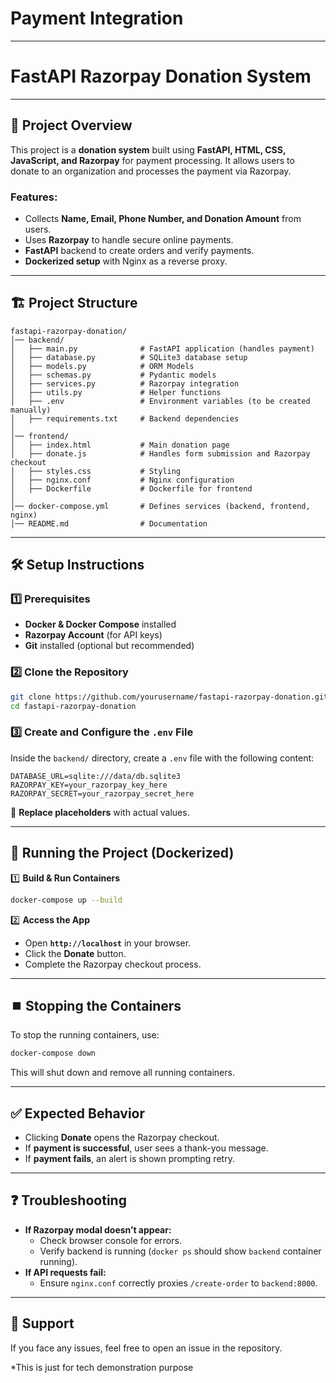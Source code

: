 # Payment Integration
---
# FastAPI Razorpay Donation System
---
## 📌 Project Overview
This project is a **donation system** built using **FastAPI, HTML, CSS, JavaScript, and Razorpay** for payment processing. It allows users to donate to an organization and processes the payment via Razorpay.

### Features:
- Collects **Name, Email, Phone Number, and Donation Amount** from users.
- Uses **Razorpay** to handle secure online payments.
- **FastAPI** backend to create orders and verify payments.
- **Dockerized setup** with Nginx as a reverse proxy.

---

## 🏗️ Project Structure
```
fastapi-razorpay-donation/
│── backend/
│   ├── main.py              # FastAPI application (handles payment)
│   ├── database.py          # SQLite3 database setup
│   ├── models.py            # ORM Models
│   ├── schemas.py           # Pydantic models
│   ├── services.py          # Razorpay integration
│   ├── utils.py             # Helper functions
│   ├── .env                 # Environment variables (to be created manually)
│   ├── requirements.txt     # Backend dependencies
│
│── frontend/
│   ├── index.html           # Main donation page
│   ├── donate.js            # Handles form submission and Razorpay checkout
│   ├── styles.css           # Styling
│   ├── nginx.conf           # Nginx configuration
│   ├── Dockerfile           # Dockerfile for frontend
│
│── docker-compose.yml       # Defines services (backend, frontend, nginx)
│── README.md                # Documentation
```

---

## 🛠️ Setup Instructions

### 1️⃣ Prerequisites
- **Docker & Docker Compose** installed
- **Razorpay Account** (for API keys)
- **Git** installed (optional but recommended)

### 2️⃣ Clone the Repository
```sh
git clone https://github.com/yourusername/fastapi-razorpay-donation.git
cd fastapi-razorpay-donation
```

### 3️⃣ Create and Configure the `.env` File
Inside the `backend/` directory, create a `.env` file with the following content:
```
DATABASE_URL=sqlite:///data/db.sqlite3
RAZORPAY_KEY=your_razorpay_key_here
RAZORPAY_SECRET=your_razorpay_secret_here
```
🔹 **Replace placeholders** with actual values.

---

## 🚀 Running the Project (Dockerized)
1️⃣ **Build & Run Containers**
```sh
docker-compose up --build
```
2️⃣ **Access the App**
- Open **`http://localhost`** in your browser.
- Click the **Donate** button.
- Complete the Razorpay checkout process.

---

## ⏹️ Stopping the Containers
To stop the running containers, use:
```sh
docker-compose down
```
This will shut down and remove all running containers.

---

## ✅ Expected Behavior
- Clicking **Donate** opens the Razorpay checkout.
- If **payment is successful**, user sees a thank-you message.
- If **payment fails**, an alert is shown prompting retry.

---

## ❓ Troubleshooting
- **If Razorpay modal doesn’t appear:**
  - Check browser console for errors.
  - Verify backend is running (`docker ps` should show `backend` container running).
- **If API requests fail:**
  - Ensure `nginx.conf` correctly proxies `/create-order` to `backend:8000`.

---

## 📧 Support
If you face any issues, feel free to open an issue in the repository.





*This is just for tech demonstration purpose

